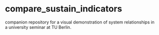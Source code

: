 # compare_sustain_indicators

companion repository for a visual demonstration of system relationships in a university seminar at TU Berlin.
